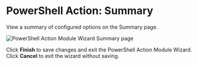 # PowerShell Action: Summary

View a summary of configured options on the Summary page.

![PowerShell Action Module Wizard Summary page](/img/product_docs/accessanalyzer/12.0/admin/datacollector/adinventory/summary.webp)

Click **Finish** to save changes and exit the PowerShell Action Module Wizard. Click **Cancel** to
exit the wizard without saving.
